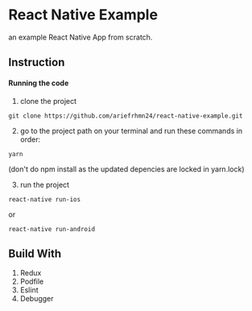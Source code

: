 # React Native Example
an example React Native App from scratch.

## Instruction

#### Running the code
1. clone the project
```
git clone https://github.com/ariefrhmn24/react-native-example.git
```
2. go to the project path on your terminal and run these commands in order:
```
yarn 
```
(don't do npm install as the updated depencies are locked in yarn.lock)

3. run the project
```
react-native run-ios
```
or
```
react-native run-android
```

## Build With
1. Redux
2. Podfile
3. Eslint
4. Debugger
